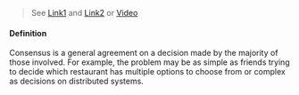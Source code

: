 > See  [Link1](https://www.geeksforgeeks.org/consensus-algorithms-in-distributed-system/?ref=gcse_outind) and [Link2](https://www.geeksforgeeks.org/consensus-problem-of-distributed-systems/?ref=gcse_outind) or [Video](https://www.youtube.com/watch?v=ZyqAbQkpeUo)

#### Definition
Consensus is a general agreement on a decision made by the majority of those involved. For example, the problem may be as simple as friends trying to decide which restaurant has multiple options to choose from or complex as decisions on distributed systems.
